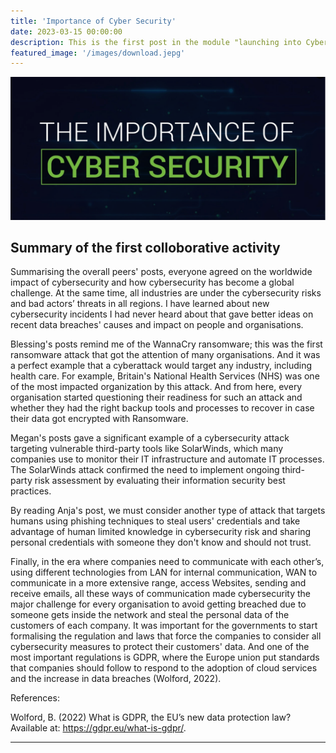 ```yaml
---
title: 'Importance of Cyber Security'
date: 2023-03-15 00:00:00
description: This is the first post in the module "launching into Cyber Security" .
featured_image: '/images/download.jepg'
---
```


![](/images/post1.png)

## Summary of the first colloborative activity

Summarising the overall peers' posts, everyone agreed on the worldwide impact of cybersecurity and how cybersecurity has become a global challenge. At the same time, all industries are under the cybersecurity risks and bad actors’ threats in all regions. I have learned about new cybersecurity incidents I had never heard about that gave better ideas on recent data breaches' causes and impact on people and organisations.

Blessing's posts remind me of the WannaCry ransomware; this was the first ransomware attack that got the attention of many organisations. And it was a perfect example that a cyberattack would target any industry, including health care. For example, Britain's National Health Services (NHS) was one of the most impacted organization by this attack. And from here, every organisation started questioning their readiness for such an attack and whether they had the right backup tools and processes to recover in case their data got encrypted with Ransomware.

Megan's posts gave a significant example of a cybersecurity attack targeting vulnerable third-party tools like SolarWinds, which many companies use to monitor their IT infrastructure and automate IT processes. The SolarWinds attack confirmed the need to implement ongoing third-party risk assessment by evaluating their information security best practices. 

By reading Anja's post, we must consider another type of attack that targets humans using phishing techniques to steal users' credentials and take advantage of human limited knowledge in cybersecurity risk and sharing personal credentials with someone they don't know and should not trust. 

Finally, in the era where companies need to communicate with each other’s, using different technologies from LAN for internal communication, WAN to communicate in a more extensive range, access Websites, sending and receive emails, all these ways of communication made cybersecurity the major challenge for every organisation to avoid getting breached due to someone gets inside the network and steal the personal data of the customers of each company. It was important for the governments to start formalising the regulation and laws that force the companies to consider all cybersecurity measures to protect their customers' data.  And one of the most important regulations is GDPR, where the Europe union put standards that companies should follow to respond to the adoption of cloud services and the increase in data breaches (Wolford, 2022).

 

References:

Wolford, B. (2022) What is GDPR, the EU’s new data protection law? Available at: https://gdpr.eu/what-is-gdpr/.


---

